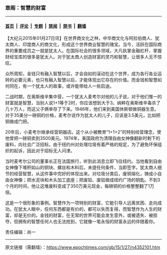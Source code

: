 ### 章阁：智慧的财富

---

#### [首页](../../../..?n4352101) &nbsp;|&nbsp; [评论](../../../../../epoch-comment?n4352101) &nbsp;|&nbsp; [专题](../../../../../epoch-special?n4352101) &nbsp;|&nbsp; [禁闻](../../../../../epoch-news?n4352101) &nbsp;|&nbsp; [禁书](../../../../../books?n4352101) &nbsp;|&nbsp; [翻墙](https://github.com/gfw-breaker/nogfw/blob/master/README.md?n4352101)


<div class="post_content" id="artbody" itemprop="articleBody">
 <!-- article content begin -->
 <p>
  【大纪元2015年01月27日讯】在世界商文化之林，中华商文化与阿拉伯商人、犹太商人、印度商人的商文化，形成这个世界商业智慧的瑰宝。当今，活跃在国际商界的重要成员之一就是犹太人。在国际社会的很多领域，大凡执掌金融杠杆、掌握财经宝库的很多是犹太人。对于犹太商人创造财富的灵巧和智慧，让很多人无不惊叹。
 </p>
 <p>
  众所周知，金钱只有融入智慧以后，才会自如的滚动在这个世界，成为各行各业运转的必要元素，也只有融入智慧以后，才能体现出它存在的价值。而金钱和智慧如何同在，有一个犹太人的故事，或许能带给人一些启迪。
 </p>
 <p>
  二战时期，在奥斯维辛集中营，一个犹太人麦考尔对他的儿子说，对于他们惟一的财富就是智慧，当别人说1+1等于2时，你应该想到大于3。纳粹在奥斯维辛毒杀了几十万人，而这父子俩幸存了下来。1946年，他们来到美国休斯顿做铜器生意。对于35美分一磅铜的价格，麦考尔说作为犹太人的儿子，应该是3.5美元，比如把铜做成门把。
 </p>
 <p>
  20年后，小麦考尔继承经营铜器店。这个从小被教育“1+1&gt;2”的特别经营理念，使他曾把一磅铜卖到3500美元。1974年，美国政府为清理自由女神像翻新时剩下的废料，向社会广泛招标。由于纽约州对处理垃圾有着严格的规定，为了避免环保组织的起诉，因此对于招标无人问津。
 </p>
 <p>
  当时麦考尔公司的董事长正在法国旅行，听到此消息立即飞往纽约。当他看到自由女神像下堆积如山的铜块、螺丝和木料后，未提任何条件，当即签字。犹太商人细节的经营智慧，从这件事中完好的体现出来。对垃圾分类后，废铜熔化，铸成小自由女神像；把水泥块和木头加工底座；把废铅、废铝做成纽约广场的钥匙。不到3个月的时间，他让这堆废料变成了350万美元现金，每磅铜的价格整整翻了1万倍。
 </p>
 <p>
  这是一个很形象的事例。智慧作为一项特别的财富，它能引导人远离贫困、走向成功。在犹太人眼中，任何东西都是有价的，都可以失而复得，而智慧作为人生的财富，却是无价的。金钱的财富，在无常的世界可能会发生意外，或被遗失、被掠夺，但拥有的智慧任何人也无法抢到，它就像一笔永恒的财富永远的伴随着你。
 </p>
 <p>
  责任编辑：尚一
 </p>
 <!-- article content end -->
 <div id="below_article_ad">
 </div>
</div>


---

原文链接（需翻墙）：https://www.epochtimes.com/gb/15/1/27/n4352101.htm